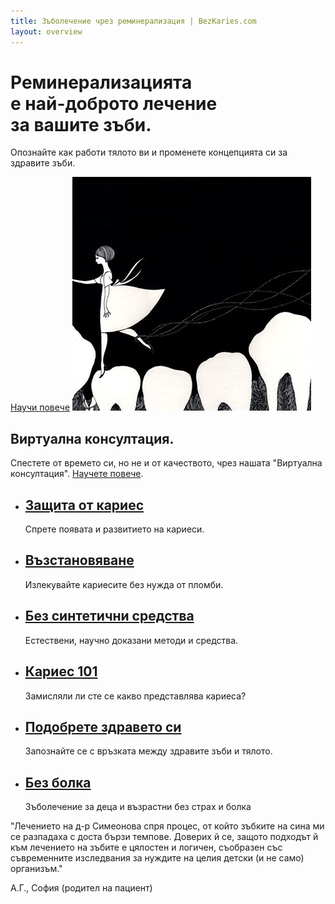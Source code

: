 ```yaml
---
title: Зъболечение чрез реминерализация | BezKaries.com
layout: overview
---
```


<div class="wrapper feature">
  <h1>
    Реминерализацията<br />
    е най-доброто лечение<br />
    за вашите зъби.
  </h1>
  <p class="intro">Опознайте как работи тялото ви и променете концепцията си за здравите зъби.</p>
  <a href="/information/" class="button">Научи повече</a>
  <img src="/images/tooth-fairy.png" class="toothfairy" alt="tooth fairy" />
</div>

<div class="full-width dev-program-callout">
  <div class="wrapper">
    <h2>Виртуална консултация.</h2>
    <p>Спестете от времето си, но не и от качеството, чрез нашата "Виртуална консултация". <a href="/services/#section-1">Научете повече</a>.</p>
  </div>
</div>

<div class="full-width-divider">
  <ul class="wrapper highlights">
    <li class="highlight-module">
      <a href="/information/#section-2"><span class="mega-icon fa fa-shield"></span></a>
      <h2><a href="/information/#section-2">Защита от кариес</a></h2>
      <p>Спрете появата и развитието на кариеси.</p>
    </li>
    <li class="highlight-module">
      <a href="/information/#section-3"><span class="mega-icon fa fa-recycle"></span></a>
      <h2><a href="/information/#section-3">Възстановяване</a></h2>
      <p>Излекувайте кариесите без нужда от пломби.</p>
    </li>
    <li class="highlight-module">
      <a href="/information/#section-4"><span class="mega-icon fa fa-leaf"></span></a>
      <h2><a href="/information/#section-4">Без синтетични средства</a></h2>
      <p>Естествени, научно доказани методи и средства.</p>
    </li>
  </ul>
</div>
<div class="full-width-divider">
  <ul class="wrapper highlights">
    <li class="highlight-module">
      <a href="/information/#section-1"><span class="mega-icon fa fa-lightbulb-o "></span></a>
      <h2><a href="/information/#section-1">Кариес 101</a></h2>
      <p>Замисляли ли сте се какво представлява кариеса?</p>
    </li>
    <li class="highlight-module">
      <a href="/information/#section-5"><span class="mega-icon fa fa-heartbeat"></span></a>
      <h2><a href="/information/#section-5">Подобрете здравето си</a></h2>
      <p>Запознайте се с връзката между здравите зъби и тялото.</p>
    </li>
    <li class="highlight-module">
      <a href="/information/#section-6"><span class="mega-icon fa fa-child"></span></a>
      <h2><a href="/information/#section-6">Без болка</a></h2>
      <p>Зъболечение за деца и възрастни без страх и болка</p>
    </li>
  </ul>
</div>

<div class="full-width feedback-callout">
  <div class="wrapper">
    <p>"Лечението на д-р Симеонова спря процес, от който зъбките на сина ми се разпадаха с доста бързи темпове. Доверих й се, защото подходът й към лечението на зъбите е цялостен и логичен, съобразен със съвременните изследвания за нуждите на целия детски (и не само) организъм."</p>
    <p class="author">А.Г., София (родител на пациент)</p>
  </div>
</div>
